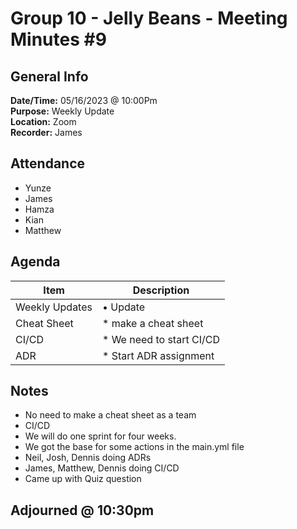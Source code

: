 # Group 10 - Jelly Beans - Meeting Minutes #9

## General Info

**Date/Time:** 05/16/2023 @ 10:00Pm <br>
**Purpose:** Weekly Update <br>
**Location:** Zoom<br>
**Recorder:** James <br>

## Attendance

- Yunze
- James
- Hamza
- Kian
- Matthew

## Agenda

| Item           | Description               |
| -------------- | ------------------------- |
| Weekly Updates | • Update                  |
| Cheat Sheet    | \* make a cheat sheet     |
| CI/CD          | \* We need to start CI/CD |
| ADR            | \* Start ADR assignment   |

## Notes

- No need to make a cheat sheet as a team
- CI/CD
- We will do one sprint for four weeks.
- We got the base for some actions in the main.yml file
- Neil, Josh, Dennis doing ADRs
- James, Matthew, Dennis doing CI/CD
- Came up with Quiz question

## Adjourned @ 10:30pm
